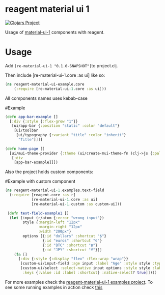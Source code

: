 # reagent material ui 1
[![Clojars Project](https://img.shields.io/clojars/v/re-material-ui-1.svg)](https://clojars.org/re-material-ui-1)

Usage of [material-ui-1](https://material-ui.com/) components with reagent.

# Usage
 Add `[re-material-ui-1 "0.1.0-SNAPSHOT"]`to project.clj.

Then include [re-material-ui-1.core :as ui] like so:
```clojure
(ns reagent-material-ui-example.core
    (:require [re-material-ui-1.core :as ui]))
````
All components names uses kebab-case

#Example 

```clojure
(defn app-bar-example []
  [:div {:style {:flex-grow "1"}}
   [ui/app-bar {:position "static" :color "default"}
    [ui/toolbar
     [ui/typography {:variant "title" :color "inherit"}
      "Title"]]]]
      
(defn home-page []
  [ui/mui-theme-provider {:theme (ui/create-mui-theme-fn (clj->js {:palette {:type "light"}}))}
   [:div
    [app-bar-example]]])
 ```
Also the project holds custom components:

#Example with custom component
```clojure
(ns reagent-material-ui-1.examples.text-field
  (:require [reagent.core :as r]
            [re-material-ui-1.core :as ui]
            [re-material-ui-1.custom :as custom-ui]))
            
 (defn text-field-example1 []
  (let [input (r/atom {:error "wrong input"})
        style {:margin-left "12px"
               :margin-right "12px"
               :width "200px"}
        options [{:id "dollars" :shortcut "$"}
                 {:id "euros" :shortcut "€"}
                 {:id "BTC" :shortcut "฿"}
                 {:id "JPY" :shortcut "¥"}]]
    (fn []
      [:div {:style {:display "flex" :flex-wrap "wrap"}}
       [custom-ui/input-field :age input :label "Age" :style style :type "number" :end-adornment "years"]
       [custom-ui/select :select-native input options :style style :label "Native Select"
        :keys {:value :id :label :shortcut} :native-select? true]])))
```
 
 For more examples check the [reagent-material-ui-1 examples project](https://github.com/m-arch/reagent-material-ui-1).
 To see some running examples in action check [this](http://109.74.201.239:3000/) 
